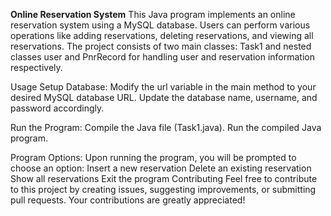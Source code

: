 **Online Reservation System**
This Java program implements an online reservation system using a MySQL database. Users can perform various operations like adding reservations, deleting reservations, and viewing all reservations. The project consists of two main classes: Task1 and nested classes user and PnrRecord for handling user and reservation information respectively.

Usage Setup Database:
Modify the url variable in the main method to your desired MySQL database URL. Update the database name, username, and password accordingly. 

Run the Program:
Compile the Java file (Task1.java). Run the compiled Java program. 

Program Options:
Upon running the program, you will be prompted to choose an option: Insert a new reservation Delete an existing reservation Show all reservations Exit the program Contributing Feel free to contribute to this project by creating issues, suggesting improvements, or submitting pull requests. Your contributions are greatly appreciated!
